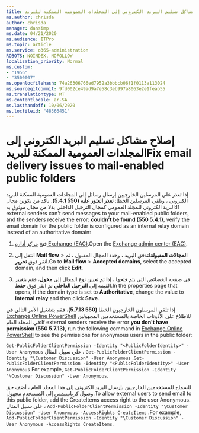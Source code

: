 ```yaml
---
title: إصلاح مشاكل تسليم البريد الكتروني إلى المجلدات العمومية الممكنة للبريد
ms.author: chrisda
author: chrisda
manager: dansimp
ms.date: 04/21/2020
ms.audience: ITPro
ms.topic: article
ms.service: o365-administration
ROBOTS: NOINDEX, NOFOLLOW
localization_priority: Normal
ms.custom:
- "1956"
- "3500007"
ms.openlocfilehash: 74a26306766ed7952a3bbbcb06f1f0113a113024
ms.sourcegitcommit: 9fd002ce49ad9a7e58c3eb997a8063e2e1feab55
ms.translationtype: MT
ms.contentlocale: ar-SA
ms.lasthandoff: 10/06/2020
ms.locfileid: "48366451"
---
```

# <a name="fix-email-delivery-issues-to-mail-enabled-public-folders"></a><span data-ttu-id="7e7c9-102">إصلاح مشاكل تسليم البريد الكتروني إلى المجلدات العمومية الممكنة للبريد</span><span class="sxs-lookup"><span data-stu-id="7e7c9-102">Fix email delivery issues to mail-enabled public folders</span></span>

<span data-ttu-id="7e7c9-103">إذا تعذر علي المرسلين الخارجيين إرسال رسائل إلى المجلدات العمومية الممكنة للبريد الكتروني ، وتلقي المرسلين الخطا: **تعذر العثور عليه (550 5.4.1)**، تاكد من تكوين مجال البريد الكتروني للمجلد العمومي كمجال الترحيل الداخلي بدلا من مجال موثوق به:</span><span class="sxs-lookup"><span data-stu-id="7e7c9-103">If external senders can't send messages to your mail-enabled public folders, and the senders receive the error: **couldn't be found (550 5.4.1)**, verify the email domain for the public folder is configured as an internal relay domain instead of an authoritative domain:</span></span>

1. <span data-ttu-id="7e7c9-104">فتح [مركز أداره Exchange (EAC)](https://docs.microsoft.com/Exchange/exchange-admin-center).</span><span class="sxs-lookup"><span data-stu-id="7e7c9-104">Open the [Exchange admin center (EAC)](https://docs.microsoft.com/Exchange/exchange-admin-center).</span></span>

2. <span data-ttu-id="7e7c9-105">انتقل إلى **Mail flow** \> **المجالات المقبولة**لتدفق البريد ، وحدد المجال المقبول ، ثم انقر فوق **تحرير**.</span><span class="sxs-lookup"><span data-stu-id="7e7c9-105">Go to **Mail flow** \> **Accepted domains**, select the accepted domain, and then click **Edit**.</span></span>

3. <span data-ttu-id="7e7c9-106">في صفحه الخصائص التي يتم فتحها ، إذا تم تعيين نوع المجال إلى **مخول**، فقم بتغيير القيمة إلى **الترحيل الداخلي** ثم انقر فوق **حفظ**.</span><span class="sxs-lookup"><span data-stu-id="7e7c9-106">In the properties page that opens, if the domain type is set to **Authoritative**, change the value to **Internal relay** and then click **Save**.</span></span>

<span data-ttu-id="7e7c9-107">إذا تلقي المرسلون الخارجيون الخطا **(550 5.7.13)**، فقم بتشغيل الأمر التالي في [Exchange Online PowerShell](https://docs.microsoft.com/powershell/exchange/exchange-online/connect-to-exchange-online-powershell/connect-to-exchange-online-powershell) للاطلاع علي الأذونات الخاصة بالمستخدمين المجهولين في المجلد العام:</span><span class="sxs-lookup"><span data-stu-id="7e7c9-107">If external senders receive the error **you don't have permission (550 5.7.13)**, run the following command in [Exchange Online PowerShell](https://docs.microsoft.com/powershell/exchange/exchange-online/connect-to-exchange-online-powershell/connect-to-exchange-online-powershell) to see the permissions for anonymous users in the public folder:</span></span>

<span data-ttu-id="7e7c9-108">`Get-PublicFolderClientPermission -Identity "<PublicFolderIdentity>" -User Anonymous` علي سبيل المثال ، `Get-PublicFolderClientPermission -Identity "\Customer Discussion" -User Anonymous` .</span><span class="sxs-lookup"><span data-stu-id="7e7c9-108">`Get-PublicFolderClientPermission -Identity "<PublicFolderIdentity>" -User Anonymous` For example, `Get-PublicFolderClientPermission -Identity "\Customer Discussion" -User Anonymous`.</span></span>

<span data-ttu-id="7e7c9-109">للسماح للمستخدمين الخارجيين بإرسال البريد الكتروني إلى هذا المجلد العام ، أضف حق وصول كرياتيتيمس إلى المستخدم مجهول.</span><span class="sxs-lookup"><span data-stu-id="7e7c9-109">To allow external users to send email to this public folder, add the CreateItems access right to the user Anonymous.</span></span> <span data-ttu-id="7e7c9-110">علي سبيل المثال ، `Add-PublicFolderClientPermission -Identity "\Customer Discussion" -User Anonymous -AccessRights CreateItems` .</span><span class="sxs-lookup"><span data-stu-id="7e7c9-110">For example, `Add-PublicFolderClientPermission -Identity "\Customer Discussion" -User Anonymous -AccessRights CreateItems`.</span></span>
